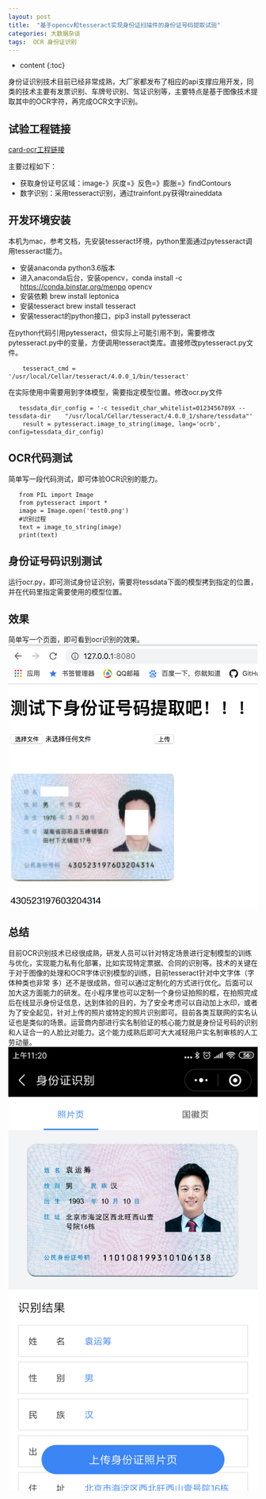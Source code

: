 ```yaml
---
layout: post
title:  "基于opencv和tesseract实现身份证扫描件的身份证号码提取试验"
categories: 大数据杂谈
tags:  OCR 身份证识别
---
```


* content
{:toc}

身份证识别技术目前已经非常成熟，大厂家都发布了相应的api支撑应用开发，同类的技术主要有发票识别、车牌号识别、驾证识别等，主要特点是基于图像技术提取其中的OCR字符，再完成OCR文字识别。

## 试验工程链接

[card-ocr工程链接](https://github.com/isee15/Card-Ocr)

主要过程如下：
* 获取身份证号区域：image-》灰度=》反色=》膨胀=》findContours
* 数字识别：采用tesseract识别，通过trainfont.py获得traineddata

## 开发环境安装
本机为mac，参考文档，先安装tesseract环境，python里面通过pytesseract调用tesseract能力。

* 安装anaconda python3.6版本
* 进入anaconda后台，安装opencv，conda install -c https://conda.binstar.org/menpo opencv
* 安装依赖 brew install leptonica
* 安装tesseract brew install tesseract
* 安装tesseract的python接口，pip3 install pytesseract

在python代码引用pytesseract，但实际上可能引用不到，需要修改pytesseract.py中的变量，方便调用tesseract类库。直接修改pytesseract.py文件。

~~~
    tesseract_cmd = '/usr/local/Cellar/tesseract/4.0.0_1/bin/tesseract'
~~~
在实际使用中需要用到字体模型，需要指定模型位置。修改ocr.py文件

~~~
   tessdata_dir_config = '-c tessedit_char_whitelist=0123456789X --tessdata-dir    "/usr/local/Cellar/tesseract/4.0.0_1/share/tessdata"'
    result = pytesseract.image_to_string(image, lang='ocrb', config=tessdata_dir_config)
~~~

## OCR代码测试
简单写一段代码测试，即可体验OCR识别的能力。

~~~
   from PIL import Image
   from pytesseract import *
   image = Image.open('test0.png')
   #识别过程
   text = image_to_string(image)
   print(text)
~~~

## 身份证号码识别测试
运行ocr.py，即可测试身份证识别，需要将tessdata下面的模型拷到指定的位置，并在代码里指定需要使用的模型位置。

## 效果
简单写一个页面，即可看到ocr识别的效果。
![](https://raw.githubusercontent.com/shockw/shockw.github.io/master/img/20190302/F6886856-08CF-4348-80E3-63ED020FF0DD.png)

## 总结
目前OCR识别技术已经很成熟，研发人员可以针对特定场景进行定制模型的训练与优化，实现能力私有化部署，比如实现特定票据、合同的识别等。技术的关键在于对于图像的处理和OCR字体识别模型的训练，目前tesseract针对中文字体（字体种类也非常 多）还不是很成熟，但可以通过定制化的方式进行优化。后面可以加大这方面能力的研发。在小程序里也可以定制一个身份证拍照的框，在拍照完成后在线显示身份证信息，达到体验的目的，为了安全考虑可以自动加上水印，或者为了安全起见，针对上传的照片或特定的照片识别即可。目前各类互联网的实名认证也是类似的场景。运营商内部进行实名制验证的核心能力就是身份证号码的识别和人证合一的人脸比对能力。这个能力成熟后即可大大减轻用户实名制审核的人工劳动量。
![](https://raw.githubusercontent.com/shockw/shockw.github.io/master/img/20190302/Screenshot_2019-03-02-11-20-13-656_com.tencent.mm.png)
